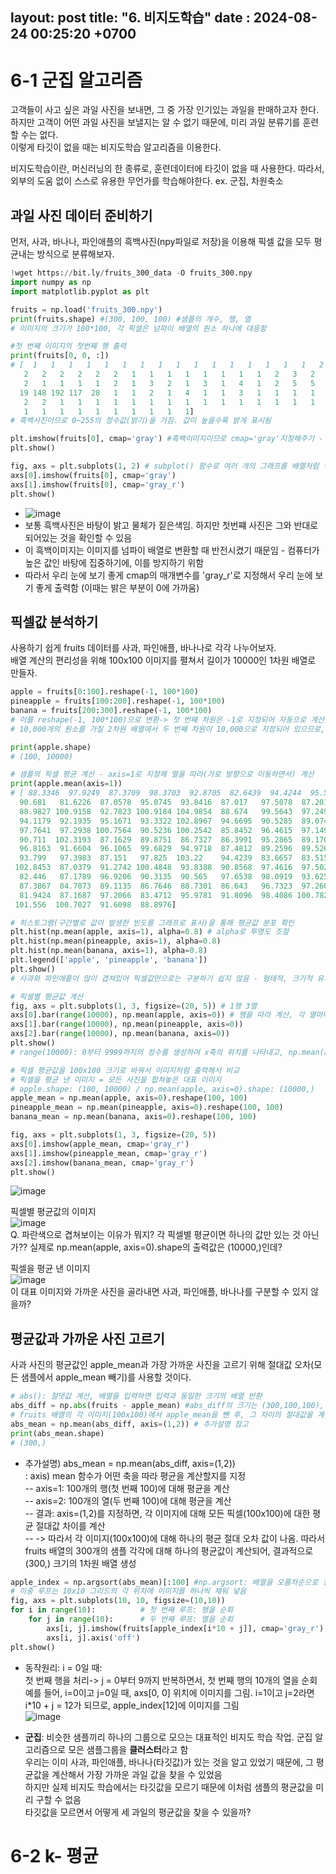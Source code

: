 layout: post
title:  "6. 비지도학습"
date : 2024-08-24 00:25:20 +0700 
---

# 6-1 군집 알고리즘       
고객들이 사고 싶은 과일 사진을 보내면, 그 중 가장 인기있는 과일을 판매하고자 한다.        
하지만 고객이 어떤 과일 사진을 보낼지는 알 수 없기 때문에, 미리 과일 분류기를 훈련할 수는 없다.        
이렇게 타깃이 없을 때는 비지도학습 알고리즘을 이용한다.        

비지도학습이란, 머신러닝의 한 종류로, 훈련데이터에 타깃이 없을 때 사용한다. 따라서, 외부의 도움 없이 스스로 유용한 무언가를 학습해야한다. ex. 군집, 차원축소       

## 과일 사진 데이터 준비하기       
먼저, 사과, 바나나, 파인애플의 흑백사진(npy파일로 저장)을 이용해 픽셀 값을 모두 평균내는 방식으로 분류해보자.       
``` python 
!wget https://bit.ly/fruits_300_data -O fruits_300.npy
import numpy as np
import matplotlib.pyplot as plt

fruits = np.load('fruits_300.npy')
print(fruits.shape) #(300, 100, 100) #샘플의 개수, 행, 열
# 이미지의 크기가 100*100, 각 픽셀은 넘파이 배열의 원소 하나에 대응함

#첫 번째 이미지의 첫번째 행 출력
print(fruits[0, 0, :])
# [  1   1   1   1   1   1   1   1   1   1   1   1   1   1   1   1   2   1
   2   2   2   2   2   2   1   1   1   1   1   1   1   1   2   3   2   1
   2   1   1   1   1   2   1   3   2   1   3   1   4   1   2   5   5   5
  19 148 192 117  28   1   1   2   1   4   1   1   3   1   1   1   1   1
   2   2   1   1   1   1   1   1   1   1   1   1   1   1   1   1   1   1
   1   1   1   1   1   1   1   1   1   1]
# 흑백사진이므로 0~255의 정수값(밝기)을 가짐. 값이 높을수록 밝게 표시됨

plt.imshow(fruits[0], cmap='gray') #흑백이미지이므로 cmap='gray'지정해주기 - plt.imshow 함수가 이미지 데이터를 시각화할 때 자동으로 색상 맵(color map)을 적용하기 때문
plt.show()

fig, axs = plt.subplots(1, 2) # subplot() 함수로 여러 개의 그래프를 배열처럼 쌓을 수 있음, (1,2): 하나의 행, 2개의 열
axs[0].imshow(fruits[0], cmap='gray')
axs[1].imshow(fruits[0], cmap='gray_r')
plt.show()
```
- ![image](https://github.com/user-attachments/assets/5a5c417a-da48-48b8-b962-75214de9f0eb)       
- 보통 흑백사진은 바탕이 밝고 물체가 짙은색임. 하지만 첫번쨰 사진은 그와 반대로 되어있는 것을 확인할 수 있음       
- 이 흑백이미지는 이미지를 넘파이 배열로 변환할 때 반전시켰기 때문임 - 컴퓨터가 높은 값인 바탕에 집중하기에, 이를 방지하기 위함       
- 따라서 우리 눈에 보기 좋게 cmap의 매개변수를 'gray_r'로 지정해서 우리 눈에 보기 좋게 출력함 (이때는 밝은 부분이 0에 가까움)       

## 픽셀값 분석하기       
사용하기 쉽게 fruits 데이터를 사과, 파인애플, 바나나로 각각 나누어보자.       
배열 계산의 편리성을 위해 100x100 이미지를 펼쳐서 길이가 10000인 1차원 배열로 만들자.       
```python
apple = fruits[0:100].reshape(-1, 100*100)
pineapple = fruits[100:200].reshape(-1, 100*100)
banana = fruits[200:300].reshape(-1, 100*100)
# 이를 reshape(-1, 100*100)으로 변환-> 첫 번째 차원은 -1로 지정되어 자동으로 계산, 두 번째 차원은 10,000으로 고정
# 10,000개의 원소를 가질 2차원 배열에서 두 번째 차원이 10,000으로 지정되어 있으므로, 첫 번째 차원(-1)은 자동으로 100로 계산됨(샘플이 100개 이니까)

print(apple.shape)
# (100, 10000)

# 샘플의 픽셀 평균 계산 - axis=1로 지정해 열을 따라(가로 방향으로 이동하면서) 계산
print(apple.mean(axis=1))
# [ 88.3346  97.9249  87.3709  98.3703  92.8705  82.6439  94.4244  95.5999
  90.681   81.6226  87.0578  95.0745  93.8416  87.017   97.5078  87.2019
  88.9827 100.9158  92.7823 100.9184 104.9854  88.674   99.5643  97.2495
  94.1179  92.1935  95.1671  93.3322 102.8967  94.6695  90.5285  89.0744
  97.7641  97.2938 100.7564  90.5236 100.2542  85.8452  96.4615  97.1492
  90.711  102.3193  87.1629  89.8751  86.7327  86.3991  95.2865  89.1709
  96.8163  91.6604  96.1065  99.6829  94.9718  87.4812  89.2596  89.5268
  93.799   97.3983  87.151   97.825  103.22    94.4239  83.6657  83.5159
 102.8453  87.0379  91.2742 100.4848  93.8388  90.8568  97.4616  97.5022
  82.446   87.1789  96.9206  90.3135  90.565   97.6538  98.0919  93.6252
  87.3867  84.7073  89.1135  86.7646  88.7301  86.643   96.7323  97.2604
  81.9424  87.1687  97.2066  83.4712  95.9781  91.8096  98.4086 100.7823
 101.556  100.7027  91.6098  88.8976]

# 히스토그램(구간별로 값이 발생한 빈도를 그래프로 표시)을 통해 평균값 분포 확인
plt.hist(np.mean(apple, axis=1), alpha=0.8) # alpha로 투명도 조절
plt.hist(np.mean(pineapple, axis=1), alpha=0.8)
plt.hist(np.mean(banana, axis=1), alpha=0.8)
plt.legend(['apple', 'pineapple', 'banana'])
plt.show()
# 사과와 파인애플이 많이 겹쳐있어 픽셀값만으로는 구분하기 쉽지 않음 - 형태적, 크기적 유사성

# 픽셀별 평균값 계산
fig, axs = plt.subplots(1, 3, figsize=(20, 5)) # 1행 3열
axs[0].bar(range(10000), np.mean(apple, axis=0)) # 행을 따라 계산, 각 열마다 평균을 계산함
axs[1].bar(range(10000), np.mean(pineapple, axis=0))
axs[2].bar(range(10000), np.mean(banana, axis=0))
plt.show()
# range(10000): 0부터 9999까지의 정수를 생성하여 x축의 위치를 나타내고, np.mean(apple, axis=0): 각 위치에서의 막대의 높이(y축 값)를 나타냄 - 막대그래프는 각 열의 평균을 시각화

# 픽셀 평균값을 100x100 크기로 바꿔서 이미지처럼 출력해서 비교
# 픽셀을 평균 낸 이미지 = 모든 사진을 합쳐놓은 대표 이미지
# apple.shape: (100, 10000) / np.mean(apple, axis=0).shape: (10000,)
apple_mean = np.mean(apple, axis=0).reshape(100, 100)
pineapple_mean = np.mean(pineapple, axis=0).reshape(100, 100)
banana_mean = np.mean(banana, axis=0).reshape(100, 100)

fig, axs = plt.subplots(1, 3, figsize=(20, 5))
axs[0].imshow(apple_mean, cmap='gray_r')
axs[1].imshow(pineapple_mean, cmap='gray_r')
axs[2].imshow(banana_mean, cmap='gray_r')
plt.show()
```
![image](https://github.com/user-attachments/assets/18bad03f-8a1c-4ad6-bd21-6f08c181adc9)     

픽셀별 평균값의 이미지        
![image](https://github.com/user-attachments/assets/05914565-0a05-4d0a-b6a6-3fc9e6542001)       
Q. 파란색으로 겹쳐보이는 이유가 뭐지? 각 픽셀별 평균이면 하나의 값만 있는 것 아닌가?? 실제로 np.mean(apple, axis=0).shape의 출력값은 (10000,)인데?        

픽셀을 평균 낸 이미지        
![image](https://github.com/user-attachments/assets/4f3d7693-e5e0-43e1-852e-a013a5fa0329)        
이 대표 이미지와 가까운 사진을 골라내면 사과, 파인애플, 바나나를 구분할 수 있지 않을까?        

## 평균값과 가까운 사진 고르기        
사과 사진의 평균값인 apple_mean과 가장 가까운 사진을 고르기 위해 절대값 오차(모든 샘플에서 apple_mean 빼기)를 사용할 것이다.      
```python
# abs(): 절댓값 계산, 배열을 입력하면 입력과 동일한 크기의 배열 반환
abs_diff = np.abs(fruits - apple_mean) #abs_diff의 크기는 (300,100,100), apple_mean의 크기는 (100,100)
# fruits 배열의 각 이미지(100x100)에서 apple_mean을 뺀 후, 그 차이의 절대값을 계산
abs_mean = np.mean(abs_diff, axis=(1,2)) # 추가설명 참고
print(abs_mean.shape)
# (300,)
```
- 추가설명) abs_mean = np.mean(abs_diff, axis=(1,2))        
: axis) mean 함수가 어떤 축을 따라 평균을 계산할지를 지정        
-- axis=1: 100개의 행(첫 번째 100)에 대해 평균을 계산        
-- axis=2: 100개의 열(두 번째 100)에 대해 평균을 계산        
-- 결과: axis=(1,2)를 지정하면, 각 이미지에 대해 모든 픽셀(100x100)에 대한 평균 절대값 차이를 계산        
-- -> 따라서 각 이미지(100x100)에 대해 하나의 평균 절대 오차 값이 나옴. 따라서 fruits 배열의 300개의 샘플 각각에 대해 하나의 평균값이 계산되어, 결과적으로 (300,) 크기의 1차원 배열 생성        

```python
apple_index = np.argsort(abs_mean)[:100] #np.argsort: 배열을 오름차순으로 정렬 후 그 인덱스 반환-> apple_mean와 가까운 이미지들이 앞으로
# 이중 루프는 10x10 그리드의 각 위치에 이미지를 하나씩 채워 넣음
fig, axs = plt.subplots(10, 10, figsize=(10,10))
for i in range(10):          # 첫 번째 루프: 행을 순회
    for j in range(10):      # 두 번째 루프: 열을 순회
        axs[i, j].imshow(fruits[apple_index[i*10 + j]], cmap='gray_r')
        axs[i, j].axis('off')
plt.show()
```
- 동작원리: i = 0일 때:        
첫 번째 행을 처리-> j = 0부터 9까지 반복하면서, 첫 번째 행의 10개의 열을 순회        
예를 들어, i=0이고 j=0일 때, axs[0, 0] 위치에 이미지를 그림. i=1이고 j=2라면 i*10 + j = 12가 되므로, apple_index[12]에 이미지를 그림          
![image](https://github.com/user-attachments/assets/2b3629a5-cc00-4b5e-af33-fff51271d9e3)        

- **군집**: 비슷한 샘플끼리 하나의 그룹으로 모으는 대표적인 비지도 학습 작업. 군집 알고리즘으로 모은 샘플그룹을 **클러스터**라고 함               
우리는 이미 사과, 파인애플, 바나나(타깃값)가 있는 것을 알고 있었기 때문에, 그 평균값을 계산해서 가장 가까운 과일 값을 찾을 수 있었음        
하지만 실제 비지도 학습에서는 타깃값을 모르기 때문에 이처럼 샘플의 평균값을 미리 구할 수 없음        
타깃값을 모르면서 어떻게 세 과일의 평균값을 찾을 수 있을까?        

# 6-2 k- 평균



























